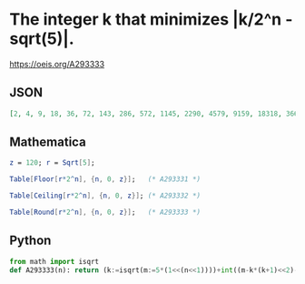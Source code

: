 # The integer k that minimizes \|k/2^n \- sqrt\(5\)\|\.
https://oeis.org/A293333
## JSON
```JSON
[2, 4, 9, 18, 36, 72, 143, 286, 572, 1145, 2290, 4579, 9159, 18318, 36636, 73271, 146543, 293086, 586172, 1172344, 2344687, 4689374, 9378749, 18757498, 37514995, 75029991, 150059982, 300119964, 600239927, 1200479854, 2400959709, 4801919417, 9603838835]
```
## Mathematica
```Mathematica
z = 120; r = Sqrt[5];
```
```Mathematica
Table[Floor[r*2^n], {n, 0, z}];   (* A293331 *)
```
```Mathematica
Table[Ceiling[r*2^n], {n, 0, z}]; (* A293332 *)
```
```Mathematica
Table[Round[r*2^n], {n, 0, z}];   (* A293333 *)
```
## Python
```Python
from math import isqrt
def A293333(n): return (k:=isqrt(m:=5*(1<<(n<<1))))+int((m-k*(k+1)<<2)-1>=0) # _Chai Wah Wu_, Jul 28 2022
```
